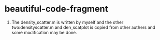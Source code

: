 # beautiful-code-fragment
1. The density_scatter.m is written by myself and the other two:densityscatter.m and den_scatplot is copied from other authers and some modification may be done.
